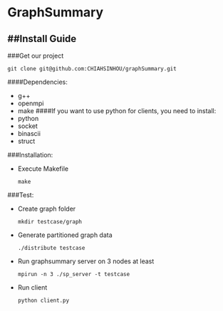 # GraphSummary

##Install Guide
---

###Get our project
```
git clone git@github.com:CHIAHSINHOU/graphSummary.git
```

####Dependencies: 
* g++
* openmpi
* make
####If you want to use python for clients, you need to install:
* python
* socket
* binascii
* struct

###Installation:
* Execute Makefile
    ```
    make
    ```
###Test:
* Create graph folder
    ```
    mkdir testcase/graph
    ```
* Generate partitioned graph data
    ```
    ./distribute testcase
    ```
* Run graphsummary server on 3 nodes at least
    ```
    mpirun -n 3 ./sp_server -t testcase
    ```
* Run client
    ```
    python client.py
    ```
